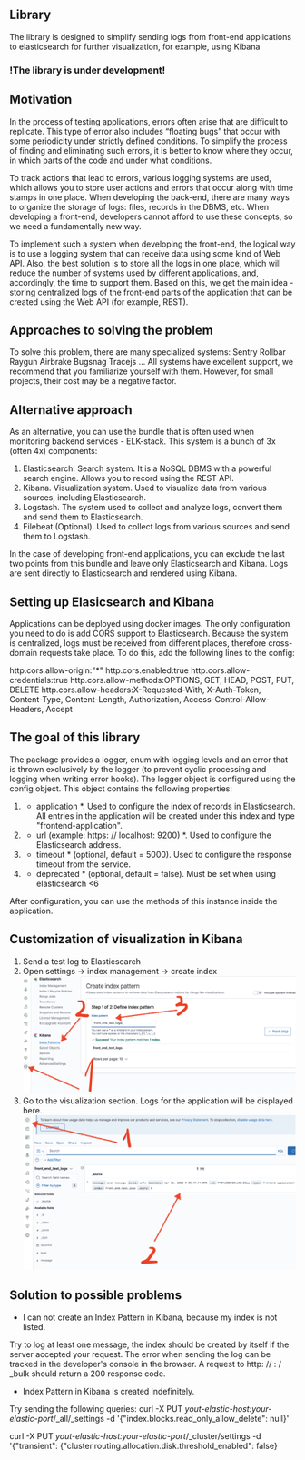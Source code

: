 ## Library
The library is designed to simplify sending logs from front-end applications to elasticsearch for further visualization, for example, using Kibana

### !The library is under development!

## Motivation
In the process of testing applications, errors often arise that are difficult to replicate. This type of error also includes “floating bugs” that occur with some periodicity under strictly defined conditions. To simplify the process of finding and eliminating such errors, it is better to know where they occur, in which parts of the code and under what conditions.

To track actions that lead to errors, various logging systems are used, which allows you to store user actions and errors that occur along with time stamps in one place. When developing the back-end, there are many ways to organize the storage of logs: files, records in the DBMS, etc. When developing a front-end, developers cannot afford to use these concepts, so we need a fundamentally new way.

To implement such a system when developing the front-end, the logical way is to use a logging system that can receive data using some kind of Web API. Also, the best solution is to store all the logs in one place, which will reduce the number of systems used by different applications, and, accordingly, the time to support them. Based on this, we get the main idea - storing centralized logs of the front-end parts of the application that can be created using the Web API (for example, REST).

## Approaches to solving the problem
To solve this problem, there are many specialized systems:
Sentry
Rollbar
Raygun
Airbrake
Bugsnag
Tracejs
...
All systems have excellent support, we recommend that you familiarize yourself with them. However, for small projects, their cost may be a negative factor.

## Alternative approach
As an alternative, you can use the bundle that is often used when monitoring backend services - ELK-stack. This system is a bunch of 3x (often 4x) components:

1. Elasticsearch. Search system. It is a NoSQL DBMS with a powerful search engine. Allows you to record using the REST API.
2. Kibana. Visualization system. Used to visualize data from various sources, including Elasticsearch.
3. Logstash. The system used to collect and analyze logs, convert them and send them to Elasticsearch.
4. Filebeat (Optional). Used to collect logs from various sources and send them to Logstash.

In the case of developing front-end applications, you can exclude the last two points from this bundle and leave only Elasticsearch and Kibana. Logs are sent directly to Elasticsearch and rendered using Kibana.

## Setting up Elasicsearch and Kibana
Applications can be deployed using docker images. The only configuration you need to do is add CORS support to Elasticsearch. Because the system is centralized, logs must be received from different places, therefore cross-domain requests take place. To do this, add the following lines to the config:

http.cors.allow-origin:"*"
http.cors.enabled:true
http.cors.allow-credentials:true
http.cors.allow-methods:OPTIONS, GET, HEAD, POST, PUT, DELETE
http.cors.allow-headers:X-Requested-With, X-Auth-Token, Content-Type, Content-Length, Authorization, Access-Control-Allow-Headers, Accept

## The goal of this library
The package provides a logger, enum with logging levels and an error that is thrown exclusively by the logger (to prevent cyclic processing and logging when writing error hooks).
The logger object is configured using the config object. This object contains the following properties:

1. * application *. Used to configure the index of records in Elasticsearch. All entries in the application will be created under this index and type "frontend-application".
2. * url (example: https: // localhost: 9200) *. Used to configure the Elasticsearch address.
3. * timeout * (optional, default = 5000). Used to configure the response timeout from the service.
4. * deprecated * (optional, default = false). Must be set when using elasticsearch <6

After configuration, you can use the methods of this instance inside the application.

## Customization of visualization in Kibana
1. Send a test log to Elasticsearch
2. Open settings → index management → create index
[![CreateIndex](https://raw.githubusercontent.com/Rsengo/elastic-logging-core/master/screenshots/CreateIndex.png "CreateIndex")](https://raw.githubusercontent.com/Rsengo/elastic-logging-core/master/screenshots/CreateIndex.png "CreateIndex")
3. Go to the visualization section. Logs for the application will be displayed here.
[![Visualization](https://raw.githubusercontent.com/Rsengo/elastic-logging-core/master/screenshots/LogsVisualization.png "Visualization")](https://raw.githubusercontent.com/Rsengo/elastic-logging-core/master/screenshots/LogsVisualization.png "Visualization")

## Solution to possible problems
- I can not create an Index Pattern in Kibana, because my index is not listed.

Try to log at least one message, the index should be created by itself if the server accepted your request. The error when sending the log can be tracked in the developer's console in the browser. A request to http: // <your-elastic-host>: <elastic-port> / _bulk should return a 200 response code.

- Index Pattern in Kibana is created indefinitely.

Try sending the following queries:
curl -X PUT *yout-elastic-host:your-elastic-port*/_all/_settings -d '{"index.blocks.read_only_allow_delete": null}'

curl -X PUT *yout-elastic-host:your-elastic-port*/_cluster/settings -d '{"transient": {"cluster.routing.allocation.disk.threshold_enabled": false}
